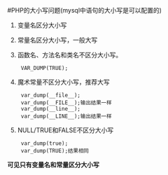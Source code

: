 #PHP的大小写问题(mysql中语句的大小写是可以配置的)

1. 变量名区分大小写

2. 常量名区分大小写，一般大写
3. 函数名、方法名和类名不区分大小写。

		VAR_DUMP(TRUE);		

4. 魔术常量不区分大小写，推荐大写

		var_dump(__file__);
		var_dump(__FILE__);输出结果一样
		var_dump(__line__);
		var_dump(__LINE__);输出结果一样

5. NULL/TRUE和FALSE不区分大小写

		var_dump(true);
		var_dump(TRUE);结果相同


**可见只有变量名和常量区分大小写**